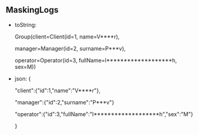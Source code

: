 ## MaskingLogs

- toString:
  
    Group(client=Client(id=1, name=V****r),
  
    manager=Manager(id=2, surname=P***v),
  
    operator=Operator(id=3, fullName=I*******************h, sex=M))


- json: {
  
     "client":{"id":1,"name":"V****r"},
  
     "manager":{"id":2,"surname":"P***v"}
  
     "operator":{"id":3,"fullName":"I*******************h","sex":"M"}

  }
